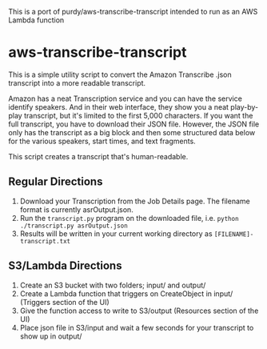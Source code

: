 This is a port of purdy/aws-transcribe-transcript intended to run as an AWS Lambda function

# aws-transcribe-transcript
This is a simple utility script to convert the Amazon Transcribe .json transcript into a more readable transcript.

Amazon has a neat Transcription service and you can have the service identify speakers. And in their web interface, they show you a neat play-by-play transcript, but it's limited to the first 5,000 characters. If you want the full transcript, you have to download their JSON file. However, the JSON file only has the transcript as a big block and then some structured data below for the various speakers, start times, and text fragments.

This script creates a transcript that's human-readable.

## Regular Directions

1. Download your Transcription from the Job Details page. The filename format is currently asrOutput.json.
2. Run the `transcript.py` program on the downloaded file, i.e. `python ./transcript.py asrOutput.json`
3. Results will be written in your current working directory as `[FILENAME]-transcript.txt`

## S3/Lambda Directions

1. Create an S3 bucket with two folders; input/ and output/
2. Create a Lambda function that triggers on CreateObject in input/ (Triggers section of the UI)
3. Give the function access to write to S3/output (Resources section of the UI)
4. Place json file in S3/input and wait a few seconds for your transcript to show up in output/
